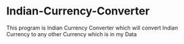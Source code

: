 # Indian-Currency-Converter
This program is Indian Currency Converter which will convert Indian Currency to any other Currency which is in my Data
